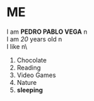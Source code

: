 # ME
I am **PEDRO PABLO VEGA** n\
I am *20* years old n\
I like n\
1. Chocolate
2. Reading
3. Video Games
4. Nature
5. **sleeping**
